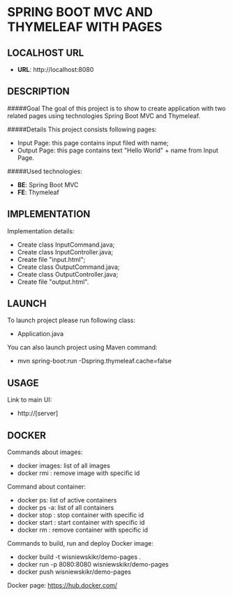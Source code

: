 SPRING BOOT MVC AND THYMELEAF WITH PAGES
========================================


LOCALHOST URL
-------------

* **URL**: http://localhost:8080


DESCRIPTION
-----------

#####Goal
The goal of this project is to show to create application with two related pages using technologies Spring Boot MVC and Thymeleaf. 

#####Details
This project consists following pages:
* Input Page: this page contains input filed with name;
* Output Page: this page contains text "Hello World" + name from Input Page.

#####Used technologies:
* **BE**: Spring Boot MVC
* **FE**: Thymeleaf


IMPLEMENTATION
-----------

Implementation details:
* Create class InputCommand.java;
* Create class InputController.java;
* Create file "input.html";
* Create class OutputCommand.java;
* Create class OutputController.java;
* Create file "output.html".
  

LAUNCH
------

To launch project please run following class: 
* Application.java

You can also launch project using Maven command:
* mvn spring-boot:run -Dspring.thymeleaf.cache=false


USAGE
-----

Link to main UI:
* http://[server]

DOCKER
------

Commands about images:
* docker images: list of all images
* docker rmi <IMAGE ID>: remove image with specific id

Command about container:
* docker ps: list of active containers
* docker ps -a: list of all containers
* docker stop <CONTAINER ID>: stop container with specific id
* docker start <CONTAINER ID>: start container with specific id
* docker rm <CONTAINER ID>: remove container with specific id

Commands to build, run and deploy Docker image:
* docker build -t wisniewskikr/demo-pages .
* docker run -p 8080:8080 wisniewskikr/demo-pages
* docker push wisniewskikr/demo-pages

Docker page:
https://hub.docker.com/
